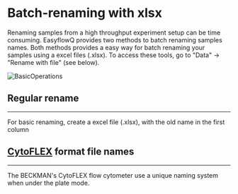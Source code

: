 # Batch-renaming with xlsx
Renaming samples from a high throughput experiment setup can be time consuming. EasyflowQ provides two methods to batch renaming samples names. Both methods provides a easy way for batch renaming your samples using a excel files (.xlsx). To access these tools, go to "Data" -> "Rename with file" (see below).

![BasicOperations](img/BatchRename.jpg)

## Regular rename
---
For basic renaming, create a excel file (.xlsx), with the old name in the first column 

## [CytoFLEX](https://www.beckman.com/landing/ppc/flow/cytoflex) format file names
---
The BECKMAN's CytoFLEX flow cytometer use a unique naming system when under the plate mode. 